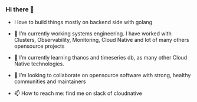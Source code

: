 ### Hi there 👋

- I love to build things mostly on backend side with golang
- 🔭 I’m currently working systems engineering. I have worked with Clusters, Observability, Monitoring, Cloud Native and lot of many others opensource projects
- 🌱 I’m currently learning thanos and timeseries db, as many other Cloud Native technologies.

- 👯 I’m looking to collaborate on opensource software with strong, healthy communities and maintainers

- 📫 How to reach me: find me on slack of cloudnative
